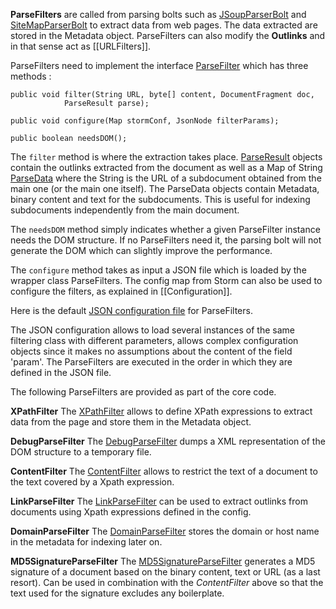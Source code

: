**ParseFilters** are called from parsing bolts such as  [JSoupParserBolt](https://github.com/DigitalPebble/storm-crawler/wiki/JSoupParserBolt) and [SiteMapParserBolt](https://github.com/DigitalPebble/storm-crawler/wiki/SiteMapParserBolt) to extract data from web pages. The data extracted are stored in the Metadata object. ParseFilters can also modify the **Outlinks** and in that sense act as [[URLFilters]].

ParseFilters need to implement the interface [ParseFilter](https://github.com/DigitalPebble/storm-crawler/blob/master/core/src/main/java/com/digitalpebble/stormcrawler/parse/ParseFilter.java) which has three methods :

```
public void filter(String URL, byte[] content, DocumentFragment doc,
            ParseResult parse);

public void configure(Map stormConf, JsonNode filterParams);

public boolean needsDOM();
```
The `filter` method is where the extraction takes place. [ParseResult](https://github.com/DigitalPebble/storm-crawler/blob/master/core/src/main/java/com/digitalpebble/stormcrawler/parse/ParseResult.java) objects contain the outlinks extracted from the document as well as a Map of String [ParseData](https://github.com/DigitalPebble/storm-crawler/blob/master/core/src/main/java/com/digitalpebble/storm/crawler/parse/ParseData.java) where the String is the URL of a subdocument obtained from the main one (or the main one itself). The ParseData objects contain Metadata, binary content and text for the subdocuments. This is useful for indexing subdocuments independently from the main document. 

The `needsDOM` method simply indicates whether a given ParseFilter instance needs the DOM structure. If no ParseFilters need it, the parsing bolt will not generate the DOM which can slightly improve the performance.

The `configure` method takes as input a JSON file which is loaded by the wrapper class ParseFilters. The config map from Storm can also be used to configure the filters, as explained in [[Configuration]].

Here is the default [JSON configuration file](https://github.com/DigitalPebble/storm-crawler/blob/master/core/src/main/resources/parsefilters.json) for ParseFilters.

The JSON configuration allows to load several instances of the same filtering class with different parameters, allows complex configuration objects since it makes no assumptions about the content of the field 'param'. The ParseFilters are executed in the order in which they are defined in the JSON file.

The following ParseFilters are provided as part of the core code.

**XPathFilter**
The [XPathFilter](https://github.com/DigitalPebble/storm-crawler/blob/master/core/src/main/java/com/digitalpebble/stormcrawler/parse/filter/XPathFilter.java) allows to define XPath expressions to extract data from the page and store them in the Metadata object. 

**DebugParseFilter**
The [DebugParseFilter](https://github.com/DigitalPebble/storm-crawler/blob/master/core/src/main/java/com/digitalpebble/stormcrawler/parse/filter/DebugParseFilter.java) dumps a XML representation of the DOM structure to a temporary file.

**ContentFilter**
The [ContentFilter](https://github.com/DigitalPebble/storm-crawler/blob/master/core/src/main/java/com/digitalpebble/stormcrawler/parse/filter/ContentFilter.java) allows to restrict the text of a document to the text covered by a Xpath expression.

**LinkParseFilter**
The [LinkParseFilter](https://github.com/DigitalPebble/storm-crawler/blob/master/core/src/main/java/com/digitalpebble/stormcrawler/parse/filter/LinkParseFilter.java) can be used to extract outlinks from documents using Xpath expressions defined in the config.

**DomainParseFilter**
The [DomainParseFilter](https://github.com/DigitalPebble/storm-crawler/blob/master/core/src/main/java/com/digitalpebble/stormcrawler/parse/filter/DomainParseFilter.java) stores the domain or host name in the metadata for indexing later on.

**MD5SignatureParseFilter**
The [MD5SignatureParseFilter](
https://github.com/DigitalPebble/storm-crawler/blob/master/core/src/main/java/com/digitalpebble/stormcrawler/parse/filter/MD5SignatureParseFilter.java) generates a MD5 signature of a document based on the binary content, text or URL (as a last resort). Can be used in combination with the *ContentFilter* above so that the text used for the signature excludes any boilerplate.
